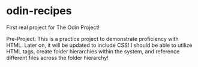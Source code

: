 # odin-recipes
First real project for The Odin Project!

Pre-Project: This is a practice project to demonstrate proficiency with HTML. Later on, it will be updated to include CSS! I should be able to utilize HTML tags, create folder hierarchies within the system, and reference different files across the folder hierarchy!